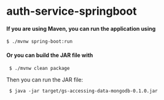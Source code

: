 # auth-service-springboot

#### If you are using Maven, you can run the application using  
 ` $ ./mvnw spring-boot:run ` 
 
#### Or you can build the JAR file with   
` $ ./mvnw clean package` 

Then you can run the JAR file:

` $ java -jar target/gs-accessing-data-mongodb-0.1.0.jar`